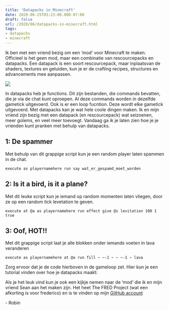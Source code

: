 ```yaml
---
title: 'Datapacks in Minecraft'
date: 2020-06-25T03:23:00.000-07:00
draft: false
url: /2020/06/datapacks-in-minecraft.html
tags: 
- datapacks
- minecraft
---
```


Ik ben met een vriend bezig om een ‘mod’ voor Minecraft te maken. Officieel is het geen mod, maar een combinatie van rescourcepacks en datapacks. Een datapack is een soort rescourcepack, maar inplaatsvan de shaders, textures en geluiden, kun je er de crafting recipes, structures en advancements mee aanpassen.

[![](https://1.bp.blogspot.com/-wTEuGOdOumg/XvJLCDE0rWI/AAAAAAAAHqk/SYRiZrNyg8cpQae9nsbrxmLOhq8qceAtgCK4BGAsYHg/w151-h164/bc270c23058d513de5124ffea6bf9199af7a2370.png)](https://1.bp.blogspot.com/-wTEuGOdOumg/XvJLCDE0rWI/AAAAAAAAHqk/SYRiZrNyg8cpQae9nsbrxmLOhq8qceAtgCK4BGAsYHg/s731/bc270c23058d513de5124ffea6bf9199af7a2370.png)

In datapacks heb je functions. Dit zijn bestanden, die commands bevatten, die je via de chat kunt oproepen. Al deze commands worden in dezelfde gametick uitgevoerd. Ook is er een loop fucntion. Deze wordt elke gametick uitgevoerd. Met datapacks kan je wat hele coole dingen maken. Ik en mijn vriend zijn bezig met een datapack (en rescourcepack) wat seizoenen, meer golems, en veel meer toevoegt. Vandaag ga ik je laten zien hoe je je vrienden kunt pranken met behulp van datapacks.

## 1: De spammer

Met behulp van dit grappige script kun je een random player laten spammen in de chat.

```mcfunction
execute as playernamehere run say wat_er_gespamd_moet_worden
```

## 2: Is it a bird, is it a plane?

Met dit leuke script kun je iemand op random momenten laten vliegen, door ze op een random tick levetation te geven.

```mcfunction
execute at @a as playernamehere run effect give @s levitation 100 1 true
```

## 3: Oof, HOT!!

Met dit grappige script laat je alle blokken onder iemands voeten in lava veranderen
  
```mcfunction
execute as playernamehere at @a run fill ~ ~-1 ~ ~ ~-1 ~ lava
```

Zorg ervoor dat je de code hierboven in de gameloop zet. Hier kun je een tutorial vinden over hoe je datapacks maakt:

Als je het leuk vind kun je ook een kijkje nemen naar de ‘mod’ die ik en mijn vriend Sean aan het maken zijn. Het heet The FRED Project (wat een afkorting is voor frederico) en is te vinden op mijn [GitHub account](https://github.com/RobinBoers/TheFREDProject)

\- Robin
